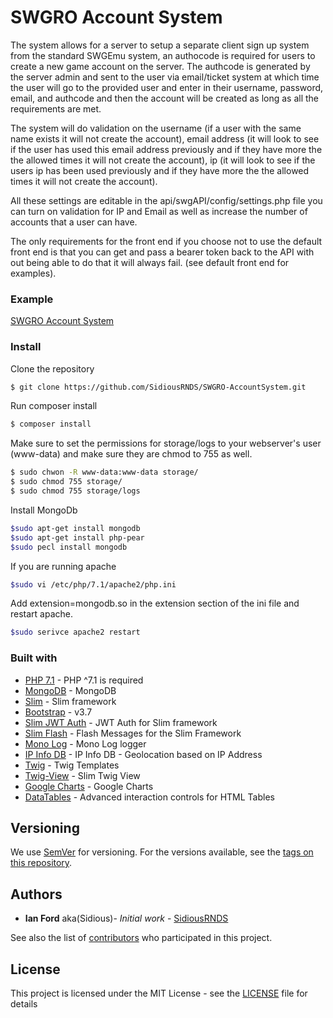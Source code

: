 # SWGRO Account System

The system allows for a server to setup a separate client sign up system from the standard SWGEmu system, an authocode is required for users to create a
new game account on the server. The authcode is generated by the server admin and sent to the user via email/ticket system at which time the user will go
to the provided user and enter in their username, password, email, and authcode and then the account will be created as long as all the requirements are met.

The system will do validation on the username (if a user with the same name exists it will not create the account), email address (it will look to see if the user has used this email address previously and if they have more the the allowed times it will not create the account), ip (it will look to see if the users
ip has been used previously and if they have more the the allowed times it will not create the account).

All these settings are editable in the api/swgAPI/config/settings.php file you can turn on validation for IP and Email as well as increase the number of accounts that a user can have.

The only requirements for the front end if you choose not to use the default front end is that you can get and pass a bearer token back to the API with out being able to do that it will always fail. (see default front end for examples).

### Example
[SWGRO Account System](http://clientaccess.swgrogueone.com)

### Install
Clone the repository
``` bash
$ git clone https://github.com/SidiousRNDS/SWGRO-AccountSystem.git
```
Run composer install
``` bash
$ composer install
```
Make sure to set the permissions for storage/logs to your webserver's user (www-data) and make sure they are chmod to 755 as well.
``` bash
$ sudo chwon -R www-data:www-data storage/
$ sudo chmod 755 storage/
$ sudo chmod 755 storage/logs
```

Install MongoDb
``` bash
$sudo apt-get install mongodb
$sudo apt-get install php-pear
$sudo pecl install mongodb
```

If you are running apache
``` bash
$sudo vi /etc/php/7.1/apache2/php.ini
```
Add extension=mongodb.so in the extension section of the ini file and restart apache.

``` bash
$sudo serivce apache2 restart
```


### Built with
* [PHP 7.1](http://php.net) - PHP ^7.1 is required
* [MongoDB](https://www.mongodb.com/) - MongoDB
* [Slim](https://www.slimframework.com/) - Slim framework
* [Bootstrap](https://getbootstrap.com/) - v3.7
* [Slim JWT Auth](https://github.com/tuupola/slim-jwt-auth) - JWT Auth for Slim framework
* [Slim Flash](https://github.com/slimphp/Slim-Flash) - Flash Messages for the Slim Framework
* [Mono Log](https://github.com/Seldaek/monolog) - Mono Log logger
* [IP Info DB](http://ipinfodb.com/) - IP Info DB - Geolocation based on IP Address
* [Twig](https://twig.symfony.com) - Twig Templates
* [Twig-View](https://github.com/slimphp/Twig-View) - Slim Twig View
* [Google Charts](https://developers.google.com/chart/) - Google Charts
* [DataTables](https://datatables.net) - Advanced interaction controls for HTML Tables

## Versioning

We use [SemVer](http://semver.org/) for versioning. For the versions available, see the [tags on this repository](https://github.com/SidiousRNDS/SWGRO-AccountSystem/tags).

## Authors

* **Ian Ford** aka(Sidious)- *Initial work* - [SidiousRNDS](https://github.com/SidiousRNDS)

See also the list of [contributors](https://github.com/SidiousRNDS/SWGRO-AccountSystem/contributors) who participated in this project.

## License

This project is licensed under the MIT License - see the [LICENSE](LICENSE) file for details
